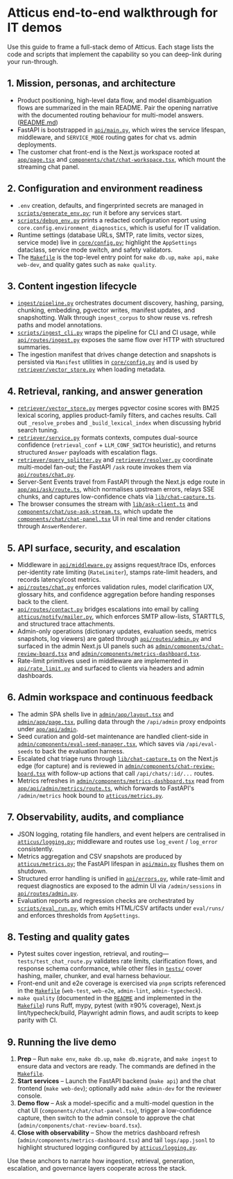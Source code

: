 # Atticus end-to-end walkthrough for IT demos

Use this guide to frame a full-stack demo of Atticus. Each stage lists the code and scripts that implement the capability so you can deep-link during your run-through.

## 1. Mission, personas, and architecture

- Product positioning, high-level data flow, and model disambiguation flows are summarized in the main README. Pair the opening narrative with the documented routing behaviour for multi-model answers. ([README.md](../README.md))
- FastAPI is bootstrapped in [`api/main.py`](../api/main.py), which wires the service lifespan, middleware, and `SERVICE_MODE` routing gates for chat vs. admin deployments.
- The customer chat front-end is the Next.js workspace rooted at [`app/page.tsx`](../app/page.tsx) and [`components/chat/chat-workspace.tsx`](../components/chat/chat-workspace.tsx), which mount the streaming chat panel.

## 2. Configuration and environment readiness

- `.env` creation, defaults, and fingerprinted secrets are managed in [`scripts/generate_env.py`](../scripts/generate_env.py); run it before any services start.
- [`scripts/debug_env.py`](../scripts/debug_env.py) prints a redacted configuration report using `core.config.environment_diagnostics`, which is useful for IT validation.
- Runtime settings (database URLs, SMTP, rate limits, vector sizes, service mode) live in [`core/config.py`](../core/config.py); highlight the `AppSettings` dataclass, service mode switch, and safety validators.
- The [`Makefile`](../Makefile) is the top-level entry point for `make db.up`, `make api`, `make web-dev`, and quality gates such as `make quality`.

## 3. Content ingestion lifecycle

- [`ingest/pipeline.py`](../ingest/pipeline.py) orchestrates document discovery, hashing, parsing, chunking, embedding, pgvector writes, manifest updates, and snapshotting. Walk through `ingest_corpus` to show reuse vs. refresh paths and model annotations.
- [`scripts/ingest_cli.py`](../scripts/ingest_cli.py) wraps the pipeline for CLI and CI usage, while [`api/routes/ingest.py`](../api/routes/ingest.py) exposes the same flow over HTTP with structured summaries.
- The ingestion manifest that drives change detection and snapshots is persisted via `Manifest` utilities in [`core/config.py`](../core/config.py) and is used by [`retriever/vector_store.py`](../retriever/vector_store.py) when loading metadata.

## 4. Retrieval, ranking, and answer generation

- [`retriever/vector_store.py`](../retriever/vector_store.py) merges pgvector cosine scores with BM25 lexical scoring, applies product-family filters, and caches results. Call out `_resolve_probes` and `_build_lexical_index` when discussing hybrid search tuning.
- [`retriever/service.py`](../retriever/service.py) formats contexts, computes dual-source confidence (`retrieval_conf` + `LLM_CONF_SWITCH` heuristic), and returns structured `Answer` payloads with escalation flags.
- [`retriever/query_splitter.py`](../retriever/query_splitter.py) and [`retriever/resolver.py`](../retriever/resolver.py) coordinate multi-model fan-out; the FastAPI `/ask` route invokes them via [`api/routes/chat.py`](../api/routes/chat.py).
- Server-Sent Events travel from FastAPI through the Next.js edge route in [`app/api/ask/route.ts`](../app/api/ask/route.ts), which normalises upstream errors, relays SSE chunks, and captures low-confidence chats via [`lib/chat-capture.ts`](../lib/chat-capture.ts).
- The browser consumes the stream with [`lib/ask-client.ts`](../lib/ask-client.ts) and [`components/chat/use-ask-stream.ts`](../components/chat/use-ask-stream.ts), which update the [`components/chat/chat-panel.tsx`](../components/chat/chat-panel.tsx) UI in real time and render citations through `AnswerRenderer`.

## 5. API surface, security, and escalation

- Middleware in [`api/middleware.py`](../api/middleware.py) assigns request/trace IDs, enforces per-identity rate limiting (`RateLimiter`), stamps rate-limit headers, and records latency/cost metrics.
- [`api/routes/chat.py`](../api/routes/chat.py) enforces validation rules, model clarification UX, glossary hits, and confidence aggregation before handing responses back to the client.
- [`api/routes/contact.py`](../api/routes/contact.py) bridges escalations into email by calling [`atticus/notify/mailer.py`](../atticus/notify/mailer.py), which enforces SMTP allow-lists, STARTTLS, and structured trace attachments.
- Admin-only operations (dictionary updates, evaluation seeds, metrics snapshots, log viewers) are gated through [`api/routes/admin.py`](../api/routes/admin.py) and surfaced in the admin Next.js UI panels such as [`admin/components/chat-review-board.tsx`](../admin/components/chat-review-board.tsx) and [`admin/components/metrics-dashboard.tsx`](../admin/components/metrics-dashboard.tsx).
- Rate-limit primitives used in middleware are implemented in [`api/rate_limit.py`](../api/rate_limit.py) and surfaced to clients via headers and admin dashboards.

## 6. Admin workspace and continuous feedback

- The admin SPA shells live in [`admin/app/layout.tsx`](../admin/app/layout.tsx) and [`admin/app/page.tsx`](../admin/app/page.tsx), pulling data through the `/api/admin` proxy endpoints under [`app/api/admin`](../app/api/admin).
- Seed curation and gold-set maintenance are handled client-side in [`admin/components/eval-seed-manager.tsx`](../admin/components/eval-seed-manager.tsx), which saves via `/api/eval-seeds` to back the evaluation harness.
- Escalated chat triage runs through [`lib/chat-capture.ts`](../lib/chat-capture.ts) on the Next.js edge (for capture) and is reviewed in [`admin/components/chat-review-board.tsx`](../admin/components/chat-review-board.tsx) with follow-up actions that call `/api/chats/:id/...` routes.
- Metrics refreshes in [`admin/components/metrics-dashboard.tsx`](../admin/components/metrics-dashboard.tsx) read from [`app/api/admin/metrics/route.ts`](../app/api/admin/metrics/route.ts), which forwards to FastAPI's `/admin/metrics` hook bound to [`atticus/metrics.py`](../atticus/metrics.py).

## 7. Observability, audits, and compliance

- JSON logging, rotating file handlers, and event helpers are centralised in [`atticus/logging.py`](../atticus/logging.py); middleware and routes use `log_event` / `log_error` consistently.
- Metrics aggregation and CSV snapshots are produced by [`atticus/metrics.py`](../atticus/metrics.py); the FastAPI lifespan in [`api/main.py`](../api/main.py) flushes them on shutdown.
- Structured error handling is unified in [`api/errors.py`](../api/errors.py), while rate-limit and request diagnostics are exposed to the admin UI via `/admin/sessions` in [`api/routes/admin.py`](../api/routes/admin.py).
- Evaluation reports and regression checks are orchestrated by [`scripts/eval_run.py`](../scripts/eval_run.py), which emits HTML/CSV artifacts under `eval/runs/` and enforces thresholds from `AppSettings`.

## 8. Testing and quality gates

- Pytest suites cover ingestion, retrieval, and routing—`tests/test_chat_route.py` validates rate limits, clarification flows, and response schema conformance, while other files in [`tests/`](../tests) cover hashing, mailer, chunker, and eval harness behaviour.
- Front-end unit and e2e coverage is exercised via `pnpm` scripts referenced in the [`Makefile`](../Makefile) (`web-test`, `web-e2e`, `admin-lint`, `admin-typecheck`).
- `make quality` (documented in the [`README`](../README.md) and implemented in the [`Makefile`](../Makefile)) runs Ruff, mypy, pytest (with ≥90% coverage), Next.js lint/typecheck/build, Playwright admin flows, and audit scripts to keep parity with CI.

## 9. Running the live demo

1. **Prep** – Run `make env`, `make db.up`, `make db.migrate`, and `make ingest` to ensure data and vectors are ready. The commands are defined in the [`Makefile`](../Makefile).
2. **Start services** – Launch the FastAPI backend (`make api`) and the chat frontend (`make web-dev`); optionally add `make admin-dev` for the reviewer console.
3. **Demo flow** – Ask a model-specific and a multi-model question in the chat UI (`components/chat/chat-panel.tsx`), trigger a low-confidence capture, then switch to the admin console to approve the chat (`admin/components/chat-review-board.tsx`).
4. **Close with observability** – Show the metrics dashboard refresh (`admin/components/metrics-dashboard.tsx`) and tail `logs/app.jsonl` to highlight structured logging configured by [`atticus/logging.py`](../atticus/logging.py).

Use these anchors to narrate how ingestion, retrieval, generation, escalation, and governance layers cooperate across the stack.
